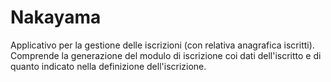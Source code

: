 # Nakayama

Applicativo per la gestione delle iscrizioni (con relativa anagrafica iscritti).
Comprende la generazione del modulo di iscrizione coi dati dell'iscritto e di quanto indicato nella definizione dell'iscrizione.
